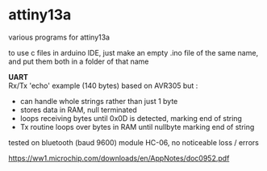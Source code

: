 # attiny13a
various programs for attiny13a

to use c files in arduino IDE, just make an empty .ino file of the same name, and put them both in a folder of that name

<b>UART </b> <br>
Rx/Tx 'echo' example (140 bytes) based on AVR305 but :
- can handle whole strings rather than just 1 byte
- stores data in RAM, null terminated
- loops receiving bytes until 0x0D is detected, marking end of string
- Tx routine loops over bytes in RAM until nullbyte marking end of string

tested on bluetooth (baud 9600) module HC-06, no noticeable loss / errors

https://ww1.microchip.com/downloads/en/AppNotes/doc0952.pdf
